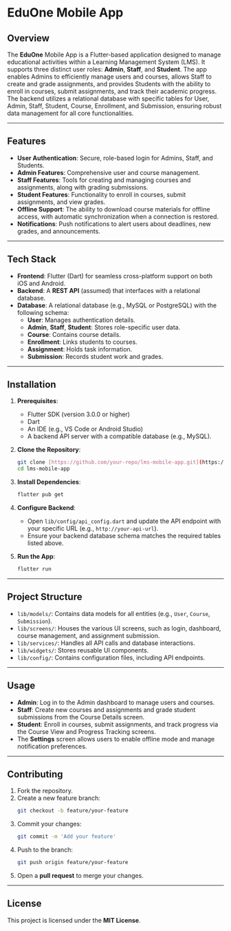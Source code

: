 # EduOne Mobile App

## Overview
The **EduOne** Mobile App is a Flutter-based application designed to manage educational activities within a Learning Management System (LMS). It supports three distinct user roles: **Admin**, **Staff**, and **Student**. The app enables Admins to efficiently manage users and courses, allows Staff to create and grade assignments, and provides Students with the ability to enroll in courses, submit assignments, and track their academic progress. The backend utilizes a relational database with specific tables for User, Admin, Staff, Student, Course, Enrollment, and Submission, ensuring robust data management for all core functionalities.

---

## Features
- **User Authentication**: Secure, role-based login for Admins, Staff, and Students.
- **Admin Features**: Comprehensive user and course management.
- **Staff Features**: Tools for creating and managing courses and assignments, along with grading submissions.
- **Student Features**: Functionality to enroll in courses, submit assignments, and view grades.
- **Offline Support**: The ability to download course materials for offline access, with automatic synchronization when a connection is restored.
- **Notifications**: Push notifications to alert users about deadlines, new grades, and announcements.

---

## Tech Stack
- **Frontend**: Flutter (Dart) for seamless cross-platform support on both iOS and Android.
- **Backend**: A **REST API** (assumed) that interfaces with a relational database.
- **Database**: A relational database (e.g., MySQL or PostgreSQL) with the following schema:
    - **User**: Manages authentication details.
    - **Admin**, **Staff**, **Student**: Stores role-specific user data.
    - **Course**: Contains course details.
    - **Enrollment**: Links students to courses.
    - **Assignment**: Holds task information.
    - **Submission**: Records student work and grades.

---

## Installation
1.  **Prerequisites**:
    -   Flutter SDK (version 3.0.0 or higher)
    -   Dart
    -   An IDE (e.g., VS Code or Android Studio)
    -   A backend API server with a compatible database (e.g., MySQL).

2.  **Clone the Repository**:
    ```bash
    git clone [https://github.com/your-repo/lms-mobile-app.git](https://github.com/your-repo/lms-mobile-app.git)
    cd lms-mobile-app
    ```

3.  **Install Dependencies**:
    ```bash
    flutter pub get
    ```

4.  **Configure Backend**:
    -   Open `lib/config/api_config.dart` and update the API endpoint with your specific URL (e.g., `http://your-api-url`).
    -   Ensure your backend database schema matches the required tables listed above.

5.  **Run the App**:
    ```bash
    flutter run
    ```

---

## Project Structure
-   `lib/models/`: Contains data models for all entities (e.g., `User`, `Course`, `Submission`).
-   `lib/screens/`: Houses the various UI screens, such as login, dashboard, course management, and assignment submission.
-   `lib/services/`: Handles all API calls and database interactions.
-   `lib/widgets/`: Stores reusable UI components.
-   `lib/config/`: Contains configuration files, including API endpoints.

---

## Usage
-   **Admin**: Log in to the Admin dashboard to manage users and courses.
-   **Staff**: Create new courses and assignments and grade student submissions from the Course Details screen.
-   **Student**: Enroll in courses, submit assignments, and track progress via the Course View and Progress Tracking screens.
-   The **Settings** screen allows users to enable offline mode and manage notification preferences.

---

## Contributing
1.  Fork the repository.
2.  Create a new feature branch:
    ```bash
    git checkout -b feature/your-feature
    ```
3.  Commit your changes:
    ```bash
    git commit -m 'Add your feature'
    ```
4.  Push to the branch:
    ```bash
    git push origin feature/your-feature
    ```
5.  Open a **pull request** to merge your changes.

---

## License
This project is licensed under the **MIT License**.
